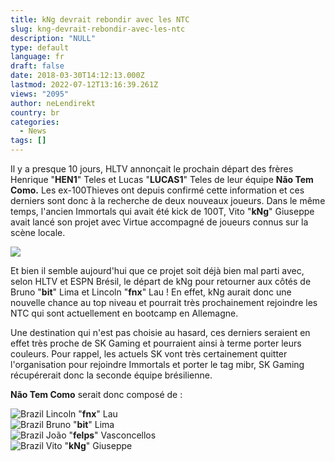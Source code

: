 ```yaml
---
title: kNg devrait rebondir avec les NTC
slug: kng-devrait-rebondir-avec-les-ntc
description: "NULL"
type: default
language: fr
draft: false
date: 2018-03-30T14:12:13.000Z
lastmod: 2022-07-12T13:16:39.261Z
views: "2095"
author: neLendirekt
country: br
categories:
  - News
tags: []
---
```

Il y a presque 10 jours, HLTV annonçait le prochain départ des frères Henrique "**HEN1**" Teles et Lucas "**LUCAS1**" Teles de leur équipe **Não Tem Como.** Les ex-100Thieves ont depuis confirmé cette information et ces derniers sont donc à la recherche de deux nouveaux joueurs. Dans le même temps, l'ancien Immortals qui avait été kick de 100T, Vito "**kNg**" Giuseppe avait lancé son projet avec Virtue accompagné de joueurs connus sur la scène locale. 

![](/images/articles/5abe2943e5969/images/YCzZSnl6nNTMfLlKU5Igxk5StewcMAMibBWuUlu7.jpeg)

Et bien il semble aujourd'hui que ce projet soit déjà bien mal parti avec, selon HLTV et ESPN Brésil, le départ de kNg pour retourner aux côtés de Bruno "**bit**" Lima et Lincoln "**fnx**" Lau ! En effet, kNg aurait donc une nouvelle chance au top niveau et pourrait très prochainement rejoindre les NTC qui sont actuellement en bootcamp en Allemagne. 

Une destination qui n'est pas choisie au hasard, ces derniers seraient en effet très proche de SK Gaming et pourraient ainsi à terme porter leurs couleurs. Pour rappel, les actuels SK vont très certainement quitter l'organisation pour rejoindre Immortals et porter le tag mibr, SK Gaming récupérerait donc la seconde équipe brésilienne.

**Não Tem Como** serait donc composé de :

![Brazil](/images/countries/br.svg)⁠ Lincoln "**fnx**" Lau  
![Brazil](/images/countries/br.svg)⁠ Bruno "**bit**" Lima  
![Brazil](/images/countries/br.svg)⁠ ⁠João "**felps**" Vasconcellos  
![Brazil](/images/countries/br.svg)⁠ ⁠Vito "**kNg**" Giuseppe
